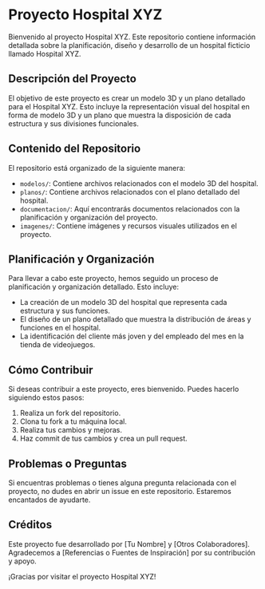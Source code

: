# Proyecto Hospital XYZ

Bienvenido al proyecto Hospital XYZ. Este repositorio contiene información detallada sobre la planificación, diseño y desarrollo de un hospital ficticio llamado Hospital XYZ.

## Descripción del Proyecto

El objetivo de este proyecto es crear un modelo 3D y un plano detallado para el Hospital XYZ. Esto incluye la representación visual del hospital en forma de modelo 3D y un plano que muestra la disposición de cada estructura y sus divisiones funcionales.

## Contenido del Repositorio

El repositorio está organizado de la siguiente manera:

- `modelos/`: Contiene archivos relacionados con el modelo 3D del hospital.
- `planos/`: Contiene archivos relacionados con el plano detallado del hospital.
- `documentacion/`: Aquí encontrarás documentos relacionados con la planificación y organización del proyecto.
- `imagenes/`: Contiene imágenes y recursos visuales utilizados en el proyecto.

## Planificación y Organización

Para llevar a cabo este proyecto, hemos seguido un proceso de planificación y organización detallado. Esto incluye:

- La creación de un modelo 3D del hospital que representa cada estructura y sus funciones.
- El diseño de un plano detallado que muestra la distribución de áreas y funciones en el hospital.
- La identificación del cliente más joven y del empleado del mes en la tienda de videojuegos.

## Cómo Contribuir

Si deseas contribuir a este proyecto, eres bienvenido. Puedes hacerlo siguiendo estos pasos:

1. Realiza un fork del repositorio.
2. Clona tu fork a tu máquina local.
3. Realiza tus cambios y mejoras.
4. Haz commit de tus cambios y crea un pull request.

## Problemas o Preguntas

Si encuentras problemas o tienes alguna pregunta relacionada con el proyecto, no dudes en abrir un issue en este repositorio. Estaremos encantados de ayudarte.

## Créditos

Este proyecto fue desarrollado por [Tu Nombre] y [Otros Colaboradores]. Agradecemos a [Referencias o Fuentes de Inspiración] por su contribución y apoyo.

¡Gracias por visitar el proyecto Hospital XYZ!

